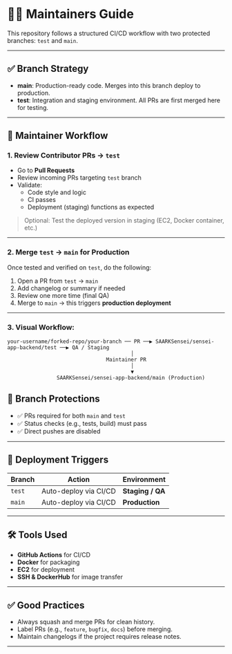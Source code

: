 # 👨‍🔧 Maintainers Guide

This repository follows a structured CI/CD workflow with two protected branches: `test` and `main`.

---

## ✅ Branch Strategy

- **main**: Production-ready code. Merges into this branch deploy to production.
- **test**: Integration and staging environment. All PRs are first merged here for testing.

---

## 🔁 Maintainer Workflow

### 1. Review Contributor PRs → `test`

- Go to **Pull Requests**
- Review incoming PRs targeting `test` branch
- Validate:
    - Code style and logic
    - CI passes
    - Deployment (staging) functions as expected

> Optional: Test the deployed version in staging (EC2, Docker container, etc.)
---

### 2. Merge `test` → `main` for Production

Once tested and verified on `test`, do the following:

1. Open a PR from `test` → `main`
2. Add changelog or summary if needed
3. Review one more time (final QA)
4. Merge to `main` → this triggers **production deployment**

---

### 3. Visual Workflow:
```shell
your-username/forked-repo/your-branch ── PR ──▶ SAARKSensei/sensei-app-backend/test ──▶ QA / Staging
                                        │
                                Maintainer PR
                                        │
                                        ▼
                SAARKSensei/sensei-app-backend/main (Production)

```

## 🔐 Branch Protections

- ✅ PRs required for both `main` and `test`
- ✅ Status checks (e.g., tests, build) must pass
- ✅ Direct pushes are disabled

---

## 🚀 Deployment Triggers

| Branch | Action | Environment |
|--------|--------|-------------|
| `test` | Auto-deploy via CI/CD | **Staging / QA** |
| `main` | Auto-deploy via CI/CD | **Production** |

---

## 🛠 Tools Used

- **GitHub Actions** for CI/CD
- **Docker** for packaging
- **EC2** for deployment
- **SSH & DockerHub** for image transfer

---

## ✅ Good Practices

- Always squash and merge PRs for clean history.
- Label PRs (e.g., `feature`, `bugfix`, `docs`) before merging.
- Maintain changelogs if the project requires release notes.

---

